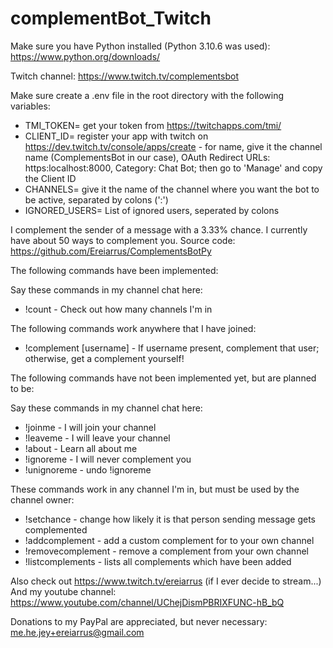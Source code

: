 # complementBot_Twitch
Make sure you have Python installed (Python 3.10.6 was used): https://www.python.org/downloads/

Twitch channel: https://www.twitch.tv/complementsbot

Make sure create a .env file in the root directory with the following variables:
- TMI_TOKEN= get your token from https://twitchapps.com/tmi/
- CLIENT_ID= register your app with twitch on https://dev.twitch.tv/console/apps/create - for name, give it the channel name (ComplementsBot in our case), OAuth Redirect URLs: https:localhost:8000, Category: Chat Bot; then go to 'Manage' and copy the Client ID
- CHANNELS= give it the name of the channel where you want the bot to be active, separated by colons (':')
- IGNORED_USERS= List of ignored users, seperated by colons



I complement the sender of a message with a 3.33% chance. I currently have about 50 ways to complement you. 
Source code: https://github.com/Ereiarrus/ComplementsBotPy

The following commands have been implemented:

Say these commands in my channel chat here:
- !count - Check out how many channels I'm in

The following commands work anywhere that I have joined:
- !complement \[username\] - If username present, complement that user; otherwise, get a complement yourself!

The following commands have not been implemented yet, but are planned to be:

Say these commands in my channel chat here:
- !joinme - I will join your channel
- !leaveme - I will leave your channel
- !about - Learn all about me
- !ignoreme - I will never complement you
- !unignoreme - undo !ignoreme

These commands work in any channel I'm in, but must be used by the channel owner:
- !setchance - change how likely it is that person sending message gets complemented
- !addcomplement <complement> - add a custom complement for to your own channel
- !removecomplement <complement> - remove a complement from your own channel
- !listcomplements - lists all complements which have been added

Also check out https://www.twitch.tv/ereiarrus (if I ever decide to stream...)
And my youtube channel: https://www.youtube.com/channel/UChejDismPBRIXFUNC-hB_bQ

Donations to my PayPal are appreciated, but never necessary: me.he.jey+ereiarrus@gmail.com

